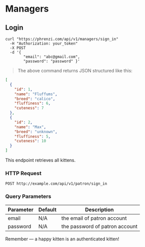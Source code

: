 # Managers

## Login

```shell
curl "https://phrenzi.com/api/v1/managers/sign_in"
  -H "Authorization: your_token"
  -X POST
  -d '{
        "email": "abc@gmail.com",
        "password": "password" }'
```

> The above command returns JSON structured like this:

```json
[
  {
    "id": 1,
    "name": "Fluffums",
    "breed": "calico",
    "fluffiness": 6,
    "cuteness": 7
  },
  {
    "id": 2,
    "name": "Max",
    "breed": "unknown",
    "fluffiness": 5,
    "cuteness": 10
  }
]
```

This endpoint retrieves all kittens.

### HTTP Request

`POST http://example.com/api/v1/patron/sign_in`

### Query Parameters

Parameter | Default | Description
--------- | ------- | -----------
email | N/A | the email of patron account
password | N/A | the password of patron account

<aside class="success">
Remember — a happy kitten is an authenticated kitten!
</aside>
